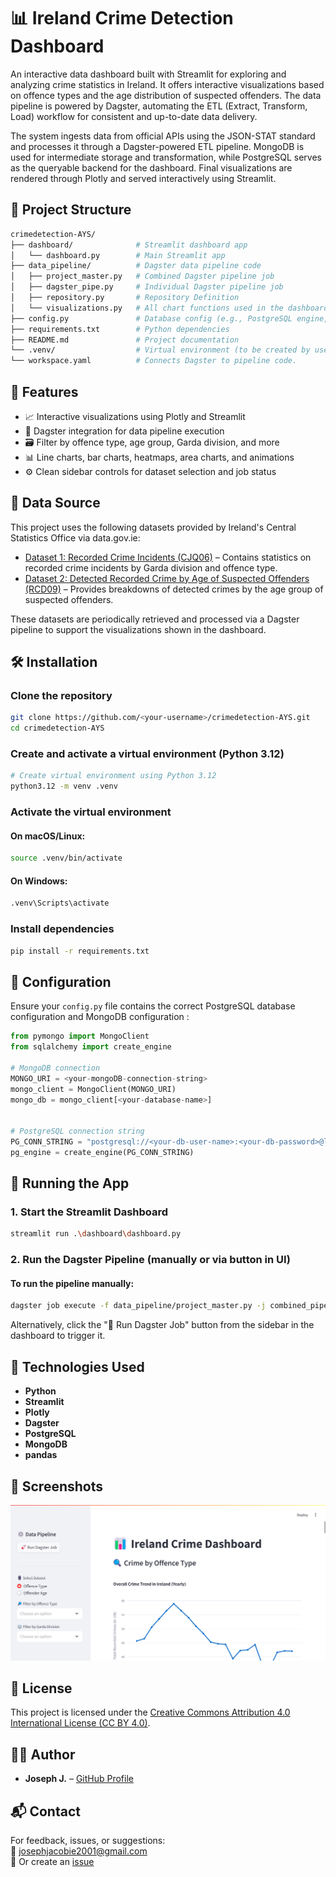 

# 📊 Ireland Crime Detection Dashboard

An interactive data dashboard built with Streamlit for exploring and analyzing crime statistics in Ireland. It offers interactive visualizations based on offence types and the age distribution of suspected offenders. The data pipeline is powered by Dagster, automating the ETL (Extract, Transform, Load) workflow for consistent and up-to-date data delivery.

The system ingests data from official APIs using the JSON-STAT standard and processes it through a Dagster-powered ETL pipeline. MongoDB is used for intermediate storage and transformation, while PostgreSQL serves as the queryable backend for the dashboard. Final visualizations are rendered through Plotly and served interactively using Streamlit.

## 📁 Project Structure

```bash
crimedetection-AYS/
├── dashboard/              # Streamlit dashboard app
│   └── dashboard.py        # Main Streamlit app
├── data_pipeline/          # Dagster data pipeline code
│   ├── project_master.py   # Combined Dagster pipeline job
│   ├── dagster_pipe.py     # Individual Dagster pipeline job
│   ├── repository.py       # Repository Definition 
│   └── visualizations.py   # All chart functions used in the dashboard
├── config.py               # Database config (e.g., PostgreSQL engine,MongoDB)
├── requirements.txt        # Python dependencies
├── README.md               # Project documentation
└── .venv/                  # Virtual environment (to be created by user)
└── workspace.yaml          # Connects Dagster to pipeline code.
```

## 🚀 Features

- 📈 Interactive visualizations using Plotly and Streamlit
- 🧠 Dagster integration for data pipeline execution
- 🗃️ Filter by offence type, age group, Garda division, and more
- 📊 Line charts, bar charts, heatmaps, area charts, and animations
- ⚙️ Clean sidebar controls for dataset selection and job status

## 📂 Data Source

This project uses the following datasets provided by Ireland's Central Statistics Office via data.gov.ie:

- [Dataset 1: Recorded Crime Incidents (CJQ06)](https://data.gov.ie/dataset/cjq06-recorded-crime-incidents) – Contains statistics on recorded crime incidents by Garda division and offence type.
- [Dataset 2: Detected Recorded Crime by Age of Suspected Offenders (RCD09)](https://data.gov.ie/dataset/rcd09-detected-recorded-crime-by-age-of-suspected-offenders) – Provides breakdowns of detected crimes by the age group of suspected offenders.

These datasets are periodically retrieved and processed via a Dagster pipeline to support the visualizations shown in the dashboard.


## 🛠️ Installation

### Clone the repository
```bash
git clone https://github.com/<your-username>/crimedetection-AYS.git
cd crimedetection-AYS
```

### Create and activate a virtual environment (Python 3.12)

```bash
# Create virtual environment using Python 3.12
python3.12 -m venv .venv
```

### Activate the virtual environment

#### On macOS/Linux:
```bash
source .venv/bin/activate
```

#### On Windows:
```bash
.venv\Scripts\activate
```

### Install dependencies
```bash
pip install -r requirements.txt
```
## 🧰 Configuration

Ensure your `config.py` file contains the correct PostgreSQL database configuration and MongoDB configuration :

```python
from pymongo import MongoClient
from sqlalchemy import create_engine

# MongoDB connection 
MONGO_URI = <your-mongoDB-connection-string> 
mongo_client = MongoClient(MONGO_URI)
mongo_db = mongo_client[<your-database-name>]


# PostgreSQL connection string
PG_CONN_STRING = "postgresql://<your-db-user-name>:<your-db-password>@localhost:5432/<your-database-name>"
pg_engine = create_engine(PG_CONN_STRING)
```

## 🧪 Running the App

### 1. Start the Streamlit Dashboard
```bash
streamlit run .\dashboard\dashboard.py
```

### 2. Run the Dagster Pipeline (manually or via button in UI)
#### To run the pipeline manually:
```bash
dagster job execute -f data_pipeline/project_master.py -j combined_pipeline_job
```
Alternatively, click the "🚀 Run Dagster Job" button from the sidebar in the dashboard to trigger it.


## 🧩 Technologies Used

- **Python**
- **Streamlit**
- **Plotly**
- **Dagster**
- **PostgreSQL**
- **MongoDB**
- **pandas**


## 📸 Screenshots

<p align="center">
  <img src="static/img/dashboard.png" alt="Dashboard Preview" width="800"/>
</p>



## 📜 License

This project is licensed under the [Creative Commons Attribution 4.0 International License (CC BY 4.0)](https://creativecommons.org/licenses/by/4.0/).



## 🙋‍♂️ Author

- **Joseph J.** – [GitHub Profile](https://github.com/JosephJ7)


## 📬 Contact

For feedback, issues, or suggestions:  
📧 josephjacobie2001@gmail.com  
📁 Or create an [issue](https://github.com/JosephJ7/crimedetection-AYS/issues)

